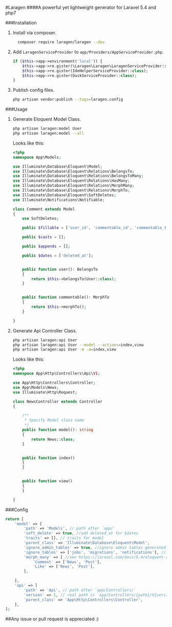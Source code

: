 #Laragen
####A powerful yet lightweight generator for Laravel 5.4  and php7

###Installation

1. Install via composer.
    ```bash
      composer require laragen/laragen --dev
    ```
1. Add `LaragenServiceProvider` to `app/Providers/AppServiceProvider.php`.
    ```php
    if ($this->app->environment('local')) {    
        $this->app->re.gister(\Laragen\Laragen\LaragenServiceProvider::class);
        $this->app->re.gister(IdeHelperServiceProvider::class);
        $this->app->re.gister(DuskServiceProvider::class);
    }
    ```
1. Publish config files.
     ```bash
     php artisan vendor:publish --tags=laragen.config
     ```
###Usage

1. Generate Eloquent Model Class.
    ```bash
    php artisan laragen:model User
    php artisan laragen:model --all
    ```
    
    Looks like this:
    ```php
    <?php
    namespace App\Models;
    
    use Illuminate\Database\Eloquent\Model;
    use Illuminate\Database\Eloquent\Relations\BelongsTo;
    use Illuminate\Database\Eloquent\Relations\BelongsToMany;
    use Illuminate\Database\Eloquent\Relations\HasMany;
    use Illuminate\Database\Eloquent\Relations\MorphMany;
    use Illuminate\Database\Eloquent\Relations\MorphTo;
    use Illuminate\Database\Eloquent\SoftDeletes;
    use Illuminate\Notifications\Notifiable;
    
    class Comment extends Model
    {
        use SoftDeletes;
    
        public $fillable = ['user_id', 'commentable_id', 'commentable_type', 'content'];
    
        public $casts = [];
    
        public $appends = [];
    
        public $dates = ['deleted_at'];
    
    
        public function user(): BelongsTo
        {
            return $this->belongsTo(User::class);
        }
    
    
        public function commentable(): MorphTo
        {
            return $this->morphTo();
        }
    
    }

    ```
1. Generate Api Controller Class.
    ```bash
    php artisan laragen:api User
    php artisan laragen:api User --model --actions=index,view
    php artisan laragen:api User -m -a=index,view
    ```
    
    Looks like this:
    
    ```php
    <?php
    namespace App\Http\Controllers\Api\V1;
    
    use App\Http\Controllers\Controller;
    use App\Models\News;
    use Illuminate\Http\Request;
    
    class NewsController extends Controller
    {
    
    	/**
    	 * Specify Model class name
    	 */
    	public function model(): string
    	{
    		return News::class;
    	}
    
    
    	public function index()
    	{
    	}
    
    
    	public function view()
    	{
    	}
    
    }
    ```
    
###Config
  ```php
  return [
      'model' => [
          'path' => 'Models', // path after `app/`
          'soft_delete' => true, //add deleted_at for $dates
          'traits' => [], // traits for model
          'parent_class' => 'Illuminate\Database\Eloquent\Model',
          'ignore_admin_tables' => true, //ignore admin tables generated by laravel-admin plugin
          'ignore_tables' => ['jobs', 'migrations', 'notifications'], //ignore system tables
          'morph_many' => [ //see https://laravel.com/docs/5.4/eloquent-relationships#polymorphic-relations
              'Comment' => ['News', 'Post'],
              'Like' => ['News', 'Post'],
          ],
  
      ],
      'api' => [
          'path' => 'Api', // path after `app/Controllers/`
          'version' => 1, // real path is `app/Controllers/{path}/V{version}`
          'parent_class' => 'App\Http\Controllers\Controller',
      ],
  ];
  ```
  
##Any issue or pull request is appreciated :)